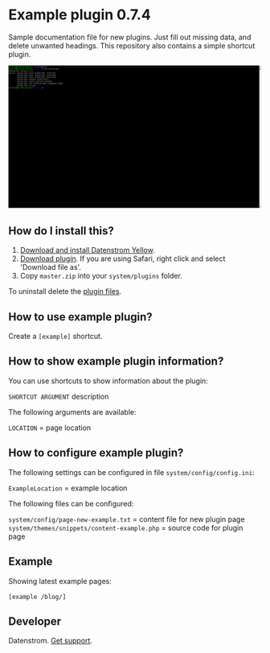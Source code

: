 Example plugin 0.7.4
===============
Sample documentation file for new plugins. Just fill out missing data, and delete unwanted headings. This repository also contains a simple shortcut plugin. 

<p align="center"><img src="example-screenshot.png?raw=true" alt="Screenshot"></p>

## How do I install this?

1. [Download and install Datenstrom Yellow](https://github.com/datenstrom/yellow/).
2. [Download plugin](https://github.com/schulle4u/yellow-plugin-example/archive/master.zip). If you are using Safari, right click and select 'Download file as'.
3. Copy `master.zip` into your `system/plugins` folder.

To uninstall delete the [plugin files](update.ini).

## How to use example plugin?

Create a `[example]` shortcut. 

## How to show example plugin information?

You can use shortcuts to show information about the plugin:

`SHORTCUT ARGUMENT` description   

The following arguments are available:

`LOCATION` = page location   

## How to configure example plugin?

The following settings can be configured in file `system/config/config.ini`:

`ExampleLocation` = example location  

The following files can be configured:

`system/config/page-new-example.txt` = content file for new plugin page  
`system/themes/snippets/content-example.php` = source code for plugin page  

## Example

Showing latest example pages:

    [example /blog/]

## Developer

Datenstrom. [Get support](https://developers.datenstrom.se/help/support).

